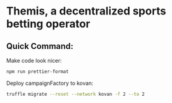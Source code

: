 # Themis, a decentralized sports betting operator

## Quick Command: 

Make code look nicer:
```bash
npm run prettier-format
```
Deploy campaignFactory to kovan:
```bash
truffle migrate --reset --network kovan -f 2 --to 2 
```
